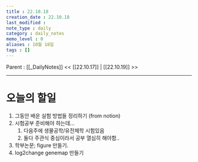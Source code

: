 ```yaml
---
title : 22.10.18
creation_date : 22.10.18
last_modified :
note_type : daily
category : daily_notes
memo_level : 0
aliases : 10월 18일
tags : []
---
```

Parent : [[_DailyNotes]]
<< [[22.10.17]] | [[22.10.19]] >>

---

# 오늘의 할일

1. 그동안 배운 실험 방법들 정리하기 (from notion)
2. 시험공부 준비해야 하는데...
	1. 다음주에 생물공학/유전체학 시험있음
	2. 둘다 주관식 중심이라서 공부 열심히 해야함..
3. 학부논문; figure 만들기.
4. log2change genemap 만들기